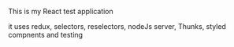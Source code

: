 This is my React test application

it uses redux, selectors, reselectors, nodeJs server,  Thunks, styled compnents and testing
